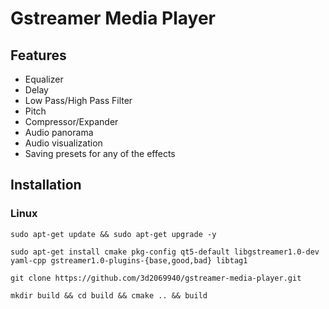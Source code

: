 # Gstreamer Media Player

## Features

* Equalizer
* Delay
* Low Pass/High Pass Filter
* Pitch
* Compressor/Expander
* Audio panorama
* Audio visualization
* Saving presets for any of the effects

## Installation

### Linux

```
sudo apt-get update && sudo apt-get upgrade -y 
```
```
sudo apt-get install cmake pkg-config qt5-default libgstreamer1.0-dev yaml-cpp gstreamer1.0-plugins-{base,good,bad} libtag1
```
```
git clone https://github.com/3d2069940/gstreamer-media-player.git
```
```
mkdir build && cd build && cmake .. && build
```
